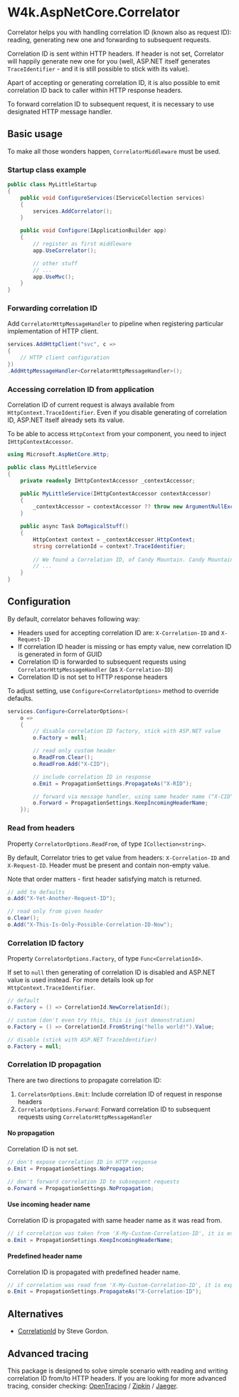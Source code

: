 # W4k.AspNetCore.Correlator

Correlator helps you with handling correlation ID (known also as request ID):
reading, generating new one and forwarding to subsequent requests.

Correlation ID is sent within HTTP headers. If header is not set,
Correlator will happily generate new one for you (well, ASP.NET itself generates
`TraceIdentifier` - and it is still possible to stick with its value).

Apart of accepting or generating correlation ID, it is also possible to emit correlation ID
back to caller within HTTP response headers.

To forward correlation ID to subsequent request, it is necessary to use
designated HTTP message handler.

## Basic usage

To make all those wonders happen, `CorrelatorMiddleware` must be used.

### Startup class example
```csharp
public class MyLittleStartup
{
    public void ConfigureServices(IServiceCollection services)
    {
        services.AddCorrelator();
    }

    public void Configure(IApplicationBuilder app)
    {
        // register as first middleware
        app.UseCorrelator();

        // other stuff
        // ...
        app.UseMvc();
    }
}
```

### Forwarding correlation ID

Add `CorrelatorHttpMessageHandler` to pipeline when registering particular implementation of HTTP client.

```csharp
services.AddHttpClient("svc", c =>
{
    // HTTP client configuration
})
.AddHttpMessageHandler<CorrelatorHttpMessageHandler>();
```

### Accessing correlation ID from application

Correlation ID of current request is always available from `HttpContext.TraceIdentifier`.
Even if you disable generating of correlation ID, ASP.NET itself already sets its value.

To be able to access `HttpContext` from your component, you need to inject `IHttpContextAccessor`.

```csharp
using Microsoft.AspNetCore.Http;

public class MyLittleService
{
    private readonly IHttpContextAccessor _contextAccessor;

    public MyLittleService(IHttpContextAccessor contextAccessor)
    {
        _contextAccessor = contextAccessor ?? throw new ArgumentNullException(nameof(contextAccessor));
    }

    public async Task DoMagicalStuff()
    {
        HttpContext context = _contextAccessor.HttpContext;
        string correlationId = context?.TraceIdentifier;
        
        // We found a Correlation ID, of Candy Mountain. Candy Mountain, Charlie.
        // ...
    }
}
```

## Configuration

By default, correlator behaves following way:

- Headers used for accepting correlation ID are: `X-Correlation-ID` and `X-Request-ID`
- If correlation ID header is missing or has empty value, new correlation ID is generated in form of GUID
- Correlation ID is forwarded to subsequent requests using `CorrelatorHttpMessageHandler` (as `X-Correlation-ID`)
- Correlation ID is not set to HTTP response headers

To adjust setting, use `Configure<CorrelatorOptions>` method to override defaults.

```csharp
services.Configure<CorrelatorOptions>(
    o =>
    {
        // disable correlation ID factory, stick with ASP.NET value
        o.Factory = null;

        // read only custom header
        o.ReadFrom.Clear();
        o.ReadFrom.Add("X-CID");

        // include correlation ID in response
        o.Emit = PropagationSettings.PropagateAs("X-RID");

        // forward via message handler, using same header name ("X-CID")
        o.Forward = PropagationSettings.KeepIncomingHeaderName;
    });
```

### Read from headers

Property `CorrelatorOptions.ReadFrom`, of type `ICollection<string>`.

By default, Correlator tries to get value from headers: `X-Correlation-ID` and `X-Request-ID`.
Header must be present and contain non-empty value.

Note that order matters - first header satisfying match is returned.

```csharp
// add to defaults
o.Add("X-Yet-Another-Request-ID");

// read only from given header
o.Clear();
o.Add("X-This-Is-Only-Possible-Correlation-ID-Now");
```

### Correlation ID factory

Property `CorrelatorOptions.Factory`, of type `Func<CorrelationId>`.

If set to `null` then generating of correlation ID is disabled and ASP.NET value is used instead.
For more details look up for `HttpContext.TraceIdentifier`.

```csharp
// default
o.Factory = () => CorrelationId.NewCorrelationId();

// custom (don't even try this, this is just demonstration)
o.Factory = () => CorrelationId.FromString("hello world!").Value;

// disable (stick with ASP.NET TraceIdentifier)
o.Factory = null;
```

### Correlation ID propagation

There are two directions to propagate correlation ID:

1. `CorrelatorOptions.Emit`: Include correlation ID of request in response headers
2. `CorrelatorOptions.Forward`: Forward correlation ID to subsequent requests using `CorrelatorHttpMessageHandler`

#### No propagation

Correlation ID is not set.

```csharp
// don't expose correlation ID in HTTP response
o.Emit = PropagationSettings.NoPropagation;

// don't forward correlation ID to subsequent requests
o.Forward = PropagationSettings.NoPropagation;
```

#### Use incoming header name

Correlation ID is propagated with same header name as it was read from.

```csharp
// if correlation was taken from 'X-My-Custom-Correlation-ID', it is exposed with same header
o.Emit = PropagationSettings.KeepIncomingHeaderName;
```

#### Predefined header name

Correlation ID is propagated with predefined header name.

```csharp
// if correlation was read from 'X-My-Custom-Correlation-ID', it is exposed as 'X-Correlation-ID'
o.Emit = PropagationSettings.PropagateAs("X-Correlation-ID");
```

## Alternatives

- [CorrelationId](https://www.nuget.org/packages/CorrelationId/) by Steve Gordon.

## Advanced tracing

This package is designed to solve simple scenario with reading and writing correlation ID from/to
HTTP headers. If you are looking for more advanced tracing, consider checking:
[OpenTracing](https://opentracing.io/) /
[Zipkin](https://zipkin.io/) /
[Jaeger](https://www.jaegertracing.io/).

